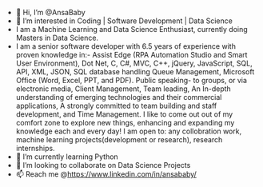 - 👋 Hi, I’m @AnsaBaby
- 👀 I’m interested in Coding | Software Development | Data Science
-   I am a Machine Learning and Data Science Enthusiast, currently doing Masters in Data Science. 
-   I am a senior software developer with 6.5 years of experience with proven knowledge in:-
            Assist Edge (RPA Automation Studio and Smart User Environment),
            Dot Net, C, C#, MVC, C++, 
            jQuery, JavaScript, SQL, API, XML, JSON,
            SQL database handling
            Queue Management,
            Microsoft Office (Word, Excel, PPT, and PDF).
            Public speaking- to groups, or via electronic media,
            Client Management, Team leading,
            An In-depth understanding of emerging technologies and their commercial applications,
            A strongly committed to team building and staff development, and Time Management.
    I like to come out out of my comfort zone to explore new things, enhancing and expanding my knowledge each and every day! 
    I am open to:
            any collobration work,
            machine learning projects(development or research),
            research internships.
- 🌱 I’m currently learning Python
- 💞️ I’m looking to collaborate on Data Science Projects
- 📫 Reach me @https://www.linkedin.com/in/ansababy/

<!---
AnsaBaby/AnsaBaby is a ✨ special ✨ repository because its `README.md` (this file) appears on your GitHub profile.
You can click the Preview link to take a look at your changes.
--->
